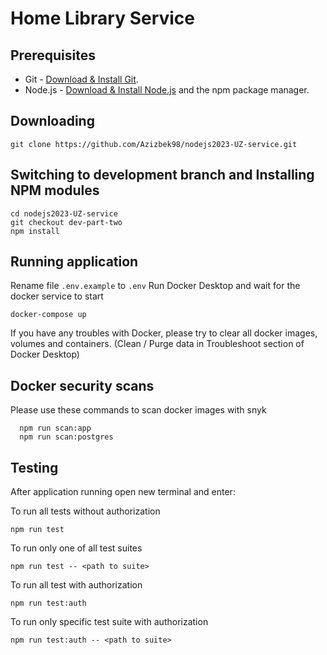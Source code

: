 # Home Library Service

## Prerequisites

- Git - [Download & Install Git](https://git-scm.com/downloads).
- Node.js - [Download & Install Node.js](https://nodejs.org/en/download/) and the npm package manager.

## Downloading

```
git clone https://github.com/Azizbek98/nodejs2023-UZ-service.git
```

## Switching to development branch and Installing NPM modules

```
cd nodejs2023-UZ-service
git checkout dev-part-two
npm install
```

## Running application

Rename file `.env.example` to `.env`
Run Docker Desktop and wait for the docker service to start

```
docker-compose up
```

If you have any troubles with Docker, please try to clear all docker images, volumes and containers.
(Clean / Purge data in Troubleshoot section of Docker Desktop)

## Docker security scans

Please use these commands to scan docker images with snyk

```
  npm run scan:app
  npm run scan:postgres
```

## Testing

After application running open new terminal and enter:

To run all tests without authorization

```
npm run test
```

To run only one of all test suites

```
npm run test -- <path to suite>
```

To run all test with authorization

```
npm run test:auth
```

To run only specific test suite with authorization

```
npm run test:auth -- <path to suite>
```
